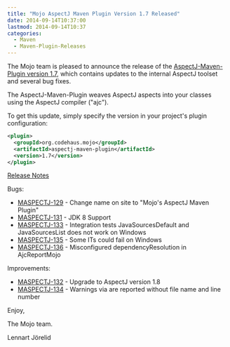 ```yaml
---
title: "Mojo AspectJ Maven Plugin Version 1.7 Released"
date: 2014-09-14T10:37:00
lastmod: 2014-09-14T10:37
categories:
  - Maven
  - Maven-Plugin-Releases
---
```

The Mojo team is pleased to announce the release of the
[AspectJ-Maven-Plugin version 1.7](http://mojo.codehaus.org/aspectj-maven-plugin/), 
which contains updates to the internal AspectJ toolset and several bug fixes.

The AspectJ-Maven-Plugin weaves AspectJ aspects into
your classes using the AspectJ compiler ("ajc").

To get this update, simply specify the version in your project's plugin
configuration:

```xml
<plugin>
  <groupId>org.codehaus.mojo</groupId>
  <artifactId>aspectj-maven-plugin</artifactId>
  <version>1.7</version>
</plugin>
```
<!-- more -->

[Release Notes](http://jira.codehaus.org/secure/ReleaseNote.jspa?projectId=11781&version=19839)

Bugs:

 * [MASPECTJ-129](https://issues.apache.org/jira/browse/MASPECTJ-129) - Change name on site to "Mojo's AspectJ Maven Plugin"
 * [MASPECTJ-131](https://issues.apache.org/jira/browse/MASPECTJ-131) - JDK 8 Support
 * [MASPECTJ-133](https://issues.apache.org/jira/browse/MASPECTJ-133) - Integration tests JavaSourcesDefault and JavaSourcesList does not work on Windows
 * [MASPECTJ-135](https://issues.apache.org/jira/browse/MASPECTJ-135) - Some ITs could fail on Windows
 * [MASPECTJ-136](https://issues.apache.org/jira/browse/MASPECTJ-136) - Misconfigured dependencyResolution in AjcReportMojo

Improvements:

 * [MASPECTJ-132](https://issues.apache.org/jira/browse/MASPECTJ-132) - Upgrade to AspectJ version 1.8
 * [MASPECTJ-134](https://issues.apache.org/jira/browse/MASPECTJ-134) - Warnings via <warn> are reported without file name and line number


Enjoy,

The Mojo team.

Lennart Jörelid
